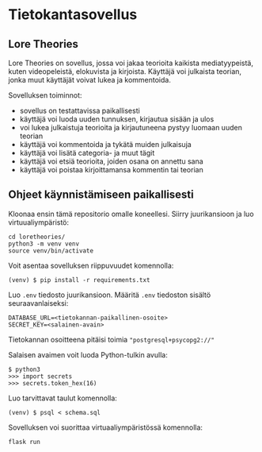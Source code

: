 # Tietokantasovellus
## Lore Theories

Lore Theories on sovellus, jossa voi jakaa teorioita kaikista mediatyypeistä, kuten videopeleistä, elokuvista ja kirjoista. Käyttäjä voi julkaista teorian, jonka muut käyttäjät voivat lukea ja kommentoida.

Sovelluksen toiminnot:
- sovellus on testattavissa paikallisesti
- käyttäjä voi luoda uuden tunnuksen, kirjautua sisään ja ulos
- voi lukea julkaistuja teorioita ja kirjautuneena pystyy luomaan uuden teorian
- käyttäjä voi kommentoida ja tykätä muiden julkaisuja
- käyttäjä voi lisätä categoria- ja muut tägit
- käyttäjä voi etsiä teorioita, joiden osana on annettu sana
- käyttäjä voi poistaa kirjoittamansa kommentin tai teorian


## Ohjeet käynnistämiseen paikallisesti
Kloonaa ensin tämä repositorio omalle koneellesi. Siirry juurikansioon ja luo virtuualiympäristö:
```
cd loretheories/
python3 -m venv venv
source venv/bin/activate
```

Voit asentaa sovelluksen riippuvuudet komennolla:
```
(venv) $ pip install -r requirements.txt
```
Luo `.env` tiedosto juurikansioon. Määritä `.env` tiedoston sisältö seuraavanlaiseksi:
```
DATABASE_URL=<tietokannan-paikallinen-osoite>
SECRET_KEY=<salainen-avain>
```
Tietokannan osoitteena pitäisi toimia `"postgresql+psycopg2://"`

Salaisen avaimen voit luoda Python-tulkin avulla:
```
$ python3
>>> import secrets
>>> secrets.token_hex(16)
```
Luo tarvittavat taulut komennolla:
```
(venv) $ psql < schema.sql
```
Sovelluksen voi suorittaa virtuaaliympäristössä komennolla:
``` 
flask run
``` 
